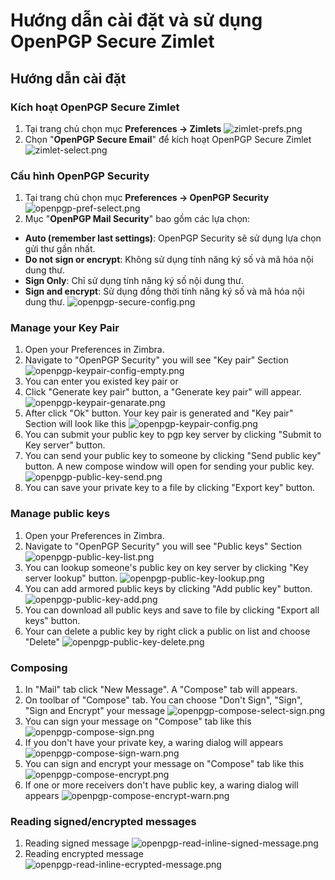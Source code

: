 # Hướng dẫn cài đặt và sử dụng OpenPGP Secure Zimlet
## Hướng dẫn cài đặt
### Kích hoạt OpenPGP Secure Zimlet
1. Tại trang chủ chọn mục **Preferences -> Zimlets**
![zimlet-prefs.png](zimlet-prefs.png)
1. Chọn "**OpenPGP Secure Email**" để kích hoạt OpenPGP Secure Zimlet
![zimlet-select.png](zimlet-select.png)

### Cấu hình OpenPGP Security
1. Tại trang chủ chọn mục **Preferences -> OpenPGP Security**
![openpgp-pref-select.png](openpgp-pref-select.png)
1. Mục "**OpenPGP Mail Security**" bao gồm các lựa chọn:
* **Auto (remember last settings)**: OpenPGP Security sẽ sử dụng lựa chọn gửi thư gần nhất.
* **Do not sign or encrypt**: Không sử dụng tính năng ký số và mã hóa nội dung thư.
* **Sign Only**: Chỉ sử dụng tính năng ký số nội dung thư.
* **Sign and encrypt**: Sử dụng đồng thời tính năng ký số và mã hóa nội dung thư.
![openpgp-secure-config.png](openpgp-secure-config.png)

### Manage your Key Pair
1. Open your Preferences in Zimbra.
1. Navigate to "OpenPGP Security" you will see "Key pair" Section
![openpgp-keypair-config-empty.png](openpgp-keypair-config-empty.png)
1. You can enter you existed key pair or
1. Click "Generate key pair" button, a "Generate key pair" will appear.
![openpgp-keypair-genarate.png](openpgp-keypair-genarate.png)
1. After click "Ok" button. Your key pair is generated and "Key pair" Section will look like this
![openpgp-keypair-config.png](openpgp-keypair-config.png)
1. You can submit your public key to pgp key server by clicking "Submit to Key server" button.
1. You can send your public key to someone by clicking "Send public key" button. A new compose window will open for sending your public key.
![openpgp-public-key-send.png](openpgp-public-key-send.png)
1. You can save your private key to a file by clicking "Export key" button.

### Manage public keys
1. Open your Preferences in Zimbra.
1. Navigate to "OpenPGP Security" you will see "Public keys" Section
![openpgp-public-key-list.png](openpgp-public-key-list.png)
1. You can lookup someone's public key on key server by clicking "Key server lookup" button.
![openpgp-public-key-lookup.png](openpgp-public-key-lookup.png)
1. You can add armored public keys by clicking "Add public key" button.
![openpgp-public-key-add.png](openpgp-public-key-add.png)
1. You can download all public keys and save to file by clicking "Export all keys" button.
1. Your can delete a public key by right click a public on list and choose "Delete"
![openpgp-public-key-delete.png](openpgp-public-key-delete.png)

### Composing
1. In "Mail" tab click "New Message". A "Compose" tab will appears.
1. On toolbar of "Compose" tab. You can choose "Don't Sign", "Sign", "Sign and Encrypt" your message
![openpgp-compose-select-sign.png](openpgp-compose-select-sign.png)
1. You can sign your message on "Compose" tab like this
![openpgp-compose-sign.png](openpgp-compose-sign.png)
1. If you don't have your private key, a waring dialog will appears
![openpgp-compose-sign-warn.png](openpgp-compose-sign-warn.png)
1. You can sign and encrypt your message on "Compose" tab like this
![openpgp-compose-encrypt.png](openpgp-compose-encrypt.png)
1. If one or more receivers don't have public key, a waring dialog will appears
![openpgp-compose-encrypt-warn.png](openpgp-compose-encrypt-warn.png)

### Reading signed/encrypted messages
1. Reading signed message
![openpgp-read-inline-signed-message.png](openpgp-read-inline-signed-message.png)
1. Reading encrypted message
![openpgp-read-inline-ecrypted-message.png](openpgp-read-inline-ecrypted-message.png)
